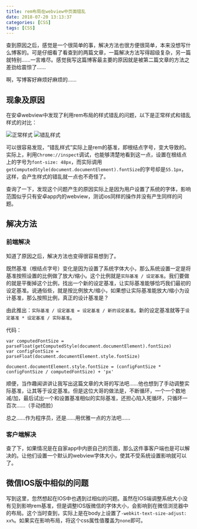 ```yaml
---
title: rem布局在webview中页面错乱
date: 2018-07-20 13:13:37
categories: [CSS]
tags: [CSS]
---
```


查到原因之后，感觉是一个很简单的事，解决方法也很方便很简单，本来没想写什么博客的。可是仔细看了看查到的两篇文章，一篇解决方法写得超级复杂，另一篇就特别……一言难尽。感觉我写这篇博客最主要的原因就是被第二篇文章的方法之差劲给震惊了……

啊，写博客好麻烦好麻烦的……

## 现象及原因

在安卓webview中发现了利用rem布局的样式错乱的问题，以下是正常样式和错乱样式的对比：

![正常样式](/images/rem-webview-right.png)
![错乱样式](/images/rem-webview-error.png)

可以很容易发现，“错乱样式”实际上是rem的基准，即根结点字号，变大导致的。实际上，利用`Chrome://inspect`调试，也能够清楚地看到这一点，设置在根结点上的字号为`font-size: 48px`，而实际调用`getComputedStyle(document.documentElement).fontSize`的字号却是`55.1px`，这样，会产生样式的错乱就一点也不奇怪了。

查询了一下，发现这个问题产生的原因实际上是因为用户设置了系统的字体，影响范围似乎只有安卓app内的webview，测试ios同样的操作并没有产生同样的问题。

## 解决方法

### 前端解决

知道了原因之后，解决方法也变得很容易想到了。

既然基准（根结点字号）变化是因为设置了系统字体大小，那么系统设置一定是将基准按照设置的比例做了放大/缩小。这个比例就是`实际基准 / 设定基准`。我们要做的就是平衡掉这个比例，找出一个新的设定基准，让实际基准能够恰巧我们最初的设定基准。说通俗些，就是按比例放大/缩小，如果想让实际基准能放大/缩小为设计基准，那么按照比例，真正的设计基准是？

由此推出：`实际基准 / 设定基准 = 设定基准 / 新的设定基准`。新的设定基准就等于`设定基准 * 设定基准 / 实际基准`。

<!-- more -->

代码：

```
var computedFontSize = parseFloat(getComputedStyle(document.documentElement).fontSize)
var configFontSize = parseFloat(document.documentElement.style.fontSize)

document.documentElement.style.fontSize = (configFontSize * configFontSize / computedFontSize) + 'px'
```

顺便，当作趣闻讲讲让我写出这篇文章的大哥的写法吧……他也想到了手动调整实际基准，让其等于设定基准。但是这位大哥的做法是，不断循环，一个一个数地减/加，最后试出一个和设置基准相似的实际基准，还担心陷入死循环，只循环一百次……（手动捂脸）

总之……作为程序员，还是……用优雅一点的方法吧……

### 客户端解决

查了下，如果情况是在自家app中内嵌自己的页面，那么这件事客户端也是可以解决的。让他们设置一个默认的webview字体大小，使其不受系统设置影响就可以了。

## 微信IOS版中相似的问题

写到这里，忽然想起在IOS中也遇到过相似的问题。虽然在IOS端调整系统大小没有见到影响rem基准，但是调整IOS版微信的字体大小，会影响到在微信浏览器中的布局。这个当时查到，实际上是在body上设置了`-webkit-text-size-adjust: xx%`。如果实在影响布局，将这个css属性值覆盖为`none`即可。
